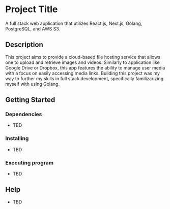 # Project Title

A full stack web application that utilizes React.js, Next.js, Golang, PostgreSQL, and AWS S3.

## Description

This project aims to provide a cloud-based file hosting service that allows one to upload and retrieve images and videos. Similarly to application like Google Drive or Dropbox, this app features the ability to manage user media with a focus on easily accessing media links.
Building this project was my way to further my skills in full stack development, specifically familizarizing myself with using Golang.

## Getting Started

### Dependencies

- TBD

### Installing

- TBD

### Executing program

- TBD

## Help

- TBD
